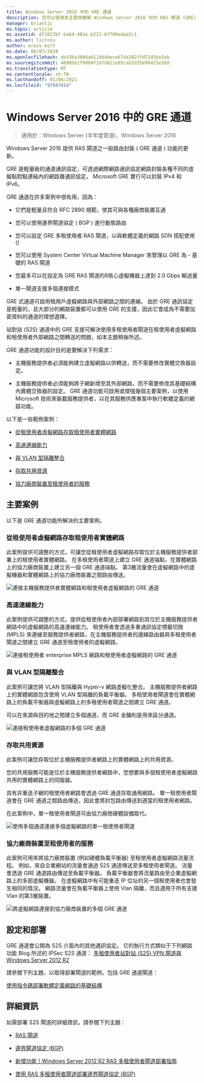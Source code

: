 ```yaml
---
title: Windows Server 2016 中的 GRE 通道
description: 您可以使用本主題來瞭解 Windows Server 2016 中的 RAS 閘道 (GRE) 通道功能的一般路由封裝更新。
manager: brianlic
ms.topic: article
ms.assetid: df2023bf-ba64-481e-b222-6f709edaa5c1
ms.author: lizross
author: eross-msft
ms.date: 08/07/2020
ms.openlocfilehash: de33ba380da611dd4bece67da382ffd72d56e5eb
ms.sourcegitcommit: 40905b1f9d68f1b7d821e05cab2d35e9b425e38d
ms.translationtype: MT
ms.contentlocale: zh-TW
ms.lasthandoff: 01/06/2021
ms.locfileid: "97947414"
---
```

# <a name="gre-tunneling-in-windows-server-2016"></a>Windows Server 2016 中的 GRE 通道

>適用於：Windows Server (半年度管道)、Windows Server 2016

Windows Server 2016 提供 RAS 閘道之一般路由封裝 \( GRE 通道 \) 功能的更新。

GRE 是輕量級的通道通訊協定，可透過網際網路通訊協定網路封裝各種不同的虛擬點對點連結內的網路層通訊協定。 Microsoft GRE 實行可以封裝 IPv4 和 IPv6。

GRE 通道在許多案例中很有用，因為：

-   它們是輕量且符合 RFC 2890 規範，使其可與各種廠商裝置互通

-   您可以使用邊界閘道協定 \( BGP \) 進行動態路由

-   您可以設定 GRE 多租使用者 RAS 閘道，以與軟體定義的網路 SDN 搭配使用 \(\)

-   您可以使用 System Center Virtual Machine Manager 來管理以 GRE 為 \- 基礎的 RAS 閘道

-   您最多可以在設定為 GRE RAS 閘道的6核心虛擬機器上達到 2.0 Gbps 輸送量

-   單一閘道支援多個連接模式

GRE 式通道可啟用租用戶虛擬網路與外部網路之間的連線。 由於 GRE 通訊協定是輕量的，且大部分的網路裝置都可以使用 GRE 的支援，因此它會成為不需要加密資料的通道的理想選擇。

站對站 (S2S) 通道中的 GRE 支援可解決使用多租使用者閘道在租使用者虛擬網路和租使用者外部網路之間轉送的問題，如本主題稍後所述。

GRE 通道功能的設計目的是要解決下列需求：

-   主機服務提供者必須能夠建立虛擬網路以供轉送，而不需要修改實體交換器設定。

-   主機服務提供者必須能夠將子網新增至其外部網路，而不需要修改其基礎結構內實體交換器的設定。
GRE 通道功能可啟用或增強幾個主要案例，以使用 Microsoft 技術來裝載服務提供者，以在其服務供應專案中執行軟體定義的網路功能。

以下是一些範例案例：

-   [從租使用者虛擬網路存取租使用者實體網路](#BKMK_Access)

-   [高速連線能力](#BKMK_Speed)

-   [與 VLAN 型隔離整合](#BKMK_Integration)

-   [存取共用資源](#BKMK_Shared)

-   [協力廠商裝置至租使用者的服務](#BKMK_thirdparty)

## <a name="key-scenarios"></a>主要案例

以下是 GRE 通道功能所解決的主要案例。

### <a name="access-from-tenant-virtual-networks-to-tenant-physical-networks"></a><a name="BKMK_Access"></a>從租使用者虛擬網路存取租使用者實體網路

此案例提供可調整的方式，可讓您從租使用者虛擬網路存取位於主機服務提供者部署上的租使用者實體網路。 在多租使用者閘道上建立 GRE 通道端點，在實體網路上的協力廠商裝置上建立另一個 GRE 通道端點。 第3層流量會在虛擬網路中的虛擬機器和實體網路上的協力廠商裝置之間路由傳送。

![連接主機服務提供者實體網路和租使用者虛擬網路的 GRE 通道](../../media/gre-tunneling-in-windows-server/GRE_.png)

### <a name="high-speed-connectivity"></a><a name="BKMK_Speed"></a>高速連線能力

此案例提供可調整的方式，提供從租使用者內部部署網路到其位於主機服務提供者網路中的虛擬網路的高速連線能力。 租使用者會透過多重通訊協定標籤切換 (MPLS) 來連線至服務提供者網路，在主機服務提供者的邊緣路由器與多租使用者閘道之間建立 GRE 通道至租使用者的虛擬網路。

![連接租使用者 enterprise MPLS 網路和租使用者虛擬網路的 GRE 通道](../../media/gre-tunneling-in-windows-server/GRE-.png)

### <a name="integration-with-vlan-based-isolation"></a><a name="BKMK_Integration"></a>與 VLAN 型隔離整合

此案例可讓您將 VLAN 型隔離與 Hyper-v 網路虛擬化整合。 主機服務提供者網路上的實體網路包含使用 VLAN 型隔離的負載平衡器。 多租使用者閘道會在實體網路上的負載平衡器與虛擬網路上的多租使用者閘道之間建立 GRE 通道。

可以在來源與目的地之間建立多個通道，而 GRE 金鑰則是用來區分通道。

![連接租使用者虛擬網路的多個 GRE 通道](../../media/gre-tunneling-in-windows-server/GRE-VLANIsolation.png)

### <a name="access-shared-resources"></a><a name="BKMK_Shared"></a>存取共用資源

此案例可讓您存取位於主機服務提供者網路上的實體網路上的共用資源。

您的共用服務可能是位於主機服務提供者網路中，您想要與多個租使用者虛擬網路共用的實體網路上的伺服器。

具有非重迭子網的租使用者網路會透過 GRE 通道存取通用網路。 單一租使用者閘道會在 GRE 通道之間路由傳送，因此會將封包路由傳送到適當的租使用者網路。

在此案例中，單一租使用者閘道可由協力廠商硬體設備取代。

![使用多個通道連接多個虛擬網路的單一租使用者閘道](../../media/gre-tunneling-in-windows-server/GRE-SharedResource.png)

### <a name="services-of-third-party-devices-to-tenants"></a><a name="BKMK_thirdparty"></a>協力廠商裝置至租使用者的服務

此案例可用來將協力廠商裝置 (例如硬體負載平衡器) 至租使用者虛擬網路流量流程。 例如，來自企業網站的流量會通過 S2S 通道傳送至多租使用者閘道。 流量會透過 GRE 通道路由傳送至負載平衡器。 負載平衡器會將流量路由至企業虛擬網路上的多部虛擬機器。 在虛擬網路中有可能重迭 IP 位址的另一個租使用者也會發生相同的情況。 網路流量會在負載平衡器上使用 Vlan 隔離，而且適用于所有支援 Vlan 的第3層裝置。

![將虛擬網路連接到協力廠商裝置的多個 GRE 通道](../../media/gre-tunneling-in-windows-server/GREThirdParty.png)

## <a name="configuration-and-deployment"></a>設定和部署

GRE 通道會公開為 S2S 介面內的其他通訊協定。 它的執行方式類似于下列網路功能 Blog 所述的 IPSec S2S 通道： [多租使用者站對站 (S2S) VPN 閘道與 Windows Server 2012 R2](https://techcommunity.microsoft.com/t5/networking-blog/bg-p/NetworkingBlog)

請參閱下列主題，以取得部署閘道的範例，包括 GRE 通道閘道：

[使用指令碼部署軟體定義網路的基礎結構](../../../networking/sdn/deploy/Deploy-a-Software-Defined-Network-infrastructure-using-scripts.md)

## <a name="more-information"></a>詳細資訊

如需部署 S2S 閘道的詳細資訊，請參閱下列主題：

-   [RAS 閘道](RAS-Gateway.md)

-   [邊界閘道協定 &#40;BGP&#41;](../bgp/Border-Gateway-Protocol-BGP.md)

-   [新增功能！Windows Server 2012 R2 RAS 多租使用者閘道部署指南](https://techcommunity.microsoft.com/t5/networking-blog/bg-p/NetworkingBlog)

-   [使用 RAS 多租使用者閘道部署邊界閘道協定 (BGP) ](https://techcommunity.microsoft.com/t5/networking-blog/bg-p/NetworkingBlog)

